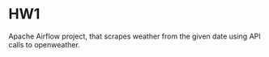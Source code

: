 # HW1

Apache Airflow project, that scrapes weather from the given date using API calls to openweather.